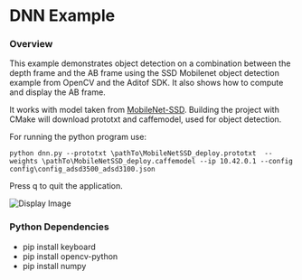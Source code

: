 # DNN Example

### Overview
This example  demonstrates object detection on a combination between the depth frame and the AB frame using the SSD Mobilenet object detection example from OpenCV and the Aditof SDK. It also shows how to compute and display the AB frame.

It works with model taken from [MobileNet-SSD](https://github.com/djmv/MobilNet_SSD_opencv). 
Building the project with CMake will download prototxt and caffemodel, used for object detection. 

For running the python program use:
```console
python dnn.py --prototxt \pathTo\MobileNetSSD_deploy.prototxt  --weights \pathTo\MobileNetSSD_deploy.caffemodel --ip 10.42.0.1 --config config\config_adsd3500_adsd3100.json
```

Press q to quit the  application.

![Display Image](../../../../doc/img/dnn_python.PNG) 

### Python Dependencies

* pip install keyboard
* pip install opencv-python
* pip install numpy
